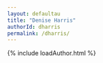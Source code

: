 ```yaml
---
layout: defaultau
title: "Denise Harris"
authorId: dharris
permalink: /dharris/
---
```

{% include loadAuthor.html %}
<script>
    $(document).ready(function(){
        showAuthorBio('{{ page.authorId }}');
   });
</script>
